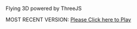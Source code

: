 Flying 3D powered by ThreeJS

MOST RECENT VERSION: [Please Click here to Play](https://rawcdn.githack.com/alperenbutun/Flying-3d/7dcfb76/index.html)
